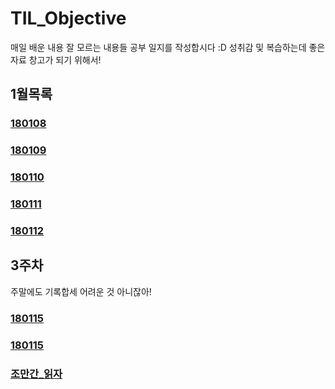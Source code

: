 # TIL_Objective

매일 배운 내용 잘 모르는 내용들 공부 일지를 작성합시다 :D
성취감 및 복습하는데 좋은 자료 창고가 되기 위해서!

## 1월목록

### [180108](ReadMe/180108.md)

### [180109](ReadMe/180109.md)

### [180110](ReadMe/180110.md)

### [180111](ReadMe/180111.md)

### [180112](ReadMe/180112.md)

## 3주차
주말에도 기록합세 어려운 것 아니잖아!

### [180115](ReadMe/180115.md)

### [180115](ReadMe/180116.md)

### [조만간_읽자](ReadMe/01_02_reading.md)
